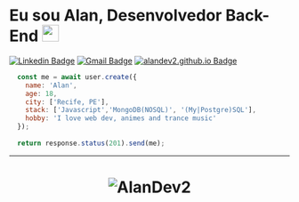 # Eu sou Alan, Desenvolvedor Back-End <img src="https://github.com/TheDudeThatCode/TheDudeThatCode/blob/master/Assets/Developer.gif" width="30px">

[![Linkedin Badge](https://img.shields.io/badge/-Linkedin-6633cc?style=flat-square&logo=Linkedin&logoColor=white&color=black&link=https://www.linkedin.com/in/alandev2/)](https://www.linkedin.com/in/alandev2/)
[![Gmail Badge](https://img.shields.io/badge/-Gmail-c14438?style=flat-square&logo=Gmail&logoColor=white&color=black&link=mailto:alanworking1@gmail.com)](mailto:alanworking1@gmail.com)
[![alandev2.github.io Badge](https://img.shields.io/badge/-alandev2.github.io-6633cc?style=flat-square&logo=DTube&logoColor=white&color=black&link=https://alandev2.github.io)](https://alandev2.github.io)

```javascript
  const me = await user.create({
    name: 'Alan',
    age: 18,
    city: ['Recife, PE'],
    stack: ['Javascript','MongoDB(NOSQL)', '(My|Postgre)SQL'],
    hobby: 'I love web dev, animes and trance music'
  });
  
  return response.status(201).send(me);
```
<hr>
<h1 align="center">
<img alt="AlanDev2" src="https://github-readme-stats.codestackr.vercel.app/api?username=alandev2&show_icons=true&hide_border=true&theme=dark" />
</h1>
